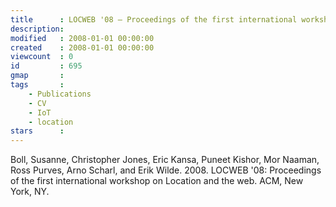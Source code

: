 ```yaml
---
title      : LOCWEB '08 – Proceedings of the first international workshop on Location and the web
description: 
modified   : 2008-01-01 00:00:00
created    : 2008-01-01 00:00:00
viewcount  : 0
id         : 695
gmap       : 
tags       :
    - Publications
    - CV
    - IoT
    - location
stars      : 
---
```


Boll, Susanne, Christopher Jones, Eric Kansa, Puneet Kishor, Mor Naaman, Ross Purves, Arno Scharl, and Erik Wilde. 2008.  LOCWEB '08: Proceedings of the first international workshop on Location and the web. ACM, New York, NY.

